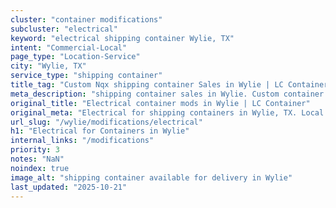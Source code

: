```yaml
---
cluster: "container modifications"
subcluster: "electrical"
keyword: "electrical shipping container Wylie, TX"
intent: "Commercial-Local"
page_type: "Location-Service"
city: "Wylie, TX"
service_type: "shipping container"
title_tag: "Custom Nqx shipping container Sales in Wylie | LC Container"
meta_description: "shipping container sales in Wylie. Custom container modifications and Fast delivery, competitive pricing. Serving modifications area. Quote ID: 9W8. Call (214) 524-4168 for your free quote today."
original_title: "Electrical container mods in Wylie | LC Container"
original_meta: "Electrical for shipping containers in Wylie, TX. Local fabrication & pro install. LC Container — Since 2003. Get a quote."
url_slug: "/wylie/modifications/electrical"
h1: "Electrical for Containers in Wylie"
internal_links: "/modifications"
priority: 3
notes: "NaN"
noindex: true
image_alt: "shipping container available for delivery in Wylie"
last_updated: "2025-10-21"
---
```


<!-- TODO: Add unique city/inventory copy, images, and internal links here. -->
